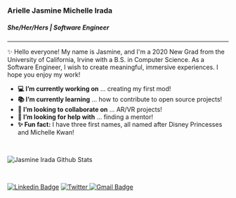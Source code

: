 ### Arielle Jasmine Michelle Irada
##### _She/Her/Hers_ | Software Engineer
---

✨ Hello everyone! My name is Jasmine, and I'm a 2020 New Grad from the University of California, Irvine with a B.S. in Computer Science. As a Software Engineer, I wish to create meaningful, immersive experiences. I hope you enjoy my work!

- **💻 I’m currently working on** ... creating my first mod!
- **📚 I’m currently learning** ... how to contribute to open source projects!
- **🤝 I’m looking to collaborate on** ... AR/VR projects!
- **🙇 I’m looking for help with** ... finding a mentor!
- **✨ Fun fact:** I have three first names, all named after Disney Princesses and Michelle Kwan!


<br />

![Jasmine Irada Github Stats](https://github-readme-stats.vercel.app/api?username=airada&show_icons=true&title_color=2C6975&icon_color=CDE0C9&text_color=6BB2A0&bg_color=FFFFFF)

<br />

[![Linkedin Badge](https://img.shields.io/badge/-LinkedIn-blue?style=flat-square&logo=Linkedin&logoColor=white&link=)](https://www.linkedin.com/in/jasmineirada/)
<a href="https://twitter.com/jasmineirada" target="_blank"><img src="https://img.shields.io/badge/-Twitter-1ca0f1?style=flat-square&labelColor=1ca0f1&logo=twitter&logoColor=white" alt="Twitter">
[![Gmail Badge](https://img.shields.io/badge/-Gmail-c14438?style=flat-square&logo=Gmail&logoColor=white&link=mailto:jasmineirada@gmail.com)](mailto:jasmineirada@gmail.com)
